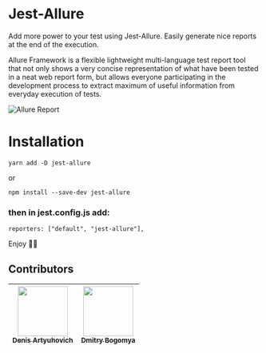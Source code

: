 # Jest-Allure

Add more power to your test using Jest-Allure.
Easily generate nice reports at the end of the execution.

Allure Framework is a flexible lightweight multi-language test report tool that not only 
shows a very concise representation of what have been tested in a neat web report form, 
but allows everyone participating in the development process to extract maximum of useful 
information from everyday execution of tests.

![Allure Report](https://user-images.githubusercontent.com/2823336/40350093-59cad576-5db1-11e8-8210-c4db3bf825a1.png)

# Installation

```
yarn add -D jest-allure
```
or

```
npm install --save-dev jest-allure
```

### then in jest.config.js add:
```
reporters: ["default", "jest-allure"],
```

Enjoy 🥤🚀

## Contributors
| [<img src="https://avatars3.githubusercontent.com/u/2823336?s=460&v=4" width="100px;"/><br/><sub><b>Denis Artyuhovich</b></sub>](https://denis.by) | [<img src="https://avatars1.githubusercontent.com/u/7804416?s=460&v=4" width="100px;"/><br/><sub><b>Dmitry Bogomya</b></sub>](https://github.com/bogomya) |
| ---      | ---       |
